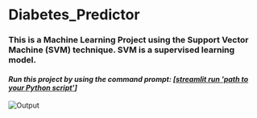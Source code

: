 # Diabetes_Predictor

### This is a Machine Learning Project using the Support Vector Machine (SVM) technique. SVM is a supervised learning model.

#### *Run this project by using the command prompt: <u>[streamlit run 'path to your Python script'</u>]*


![Output](https://github.com/Vrush2004/Diabetes_Predictor/assets/131949619/23cdc6a5-2744-4657-9682-fa03b96f8918)
